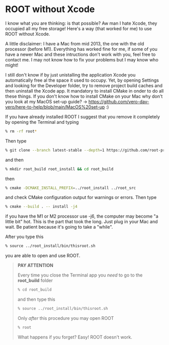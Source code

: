 # ROOT without Xcode

I know what you are thinking: is that possible? Aw man I hate Xcode, they occupied all my free storage! Here's a way (that worked for me) to use ROOT without Xcode.

A little disclaimer: I have a Mac from mid 2013, the one with the old processor (before M1). Everything has worked fine for me, if some of you have a newer Mac and these intructions don't work with you, feel free to contact me. I may not know how to fix your problems but I may know who might!

I still don't know if by just unistalling the application Xcode you automatically free al the space it used to occupy. 
Yet, by opening Settings and looking for the Developer folder, try to remove project build caches and then uninstall the Xcode app.
It mandatory to install CMake in onder to do all these things. If you don't know how to install CMake on your Mac why don't you look at my MacOS set-up guide? -> https://github.com/vero-dav-vero/here-to-help/blob/main/MacOS%20set-up :)

If you have already installed ROOT I suggest that you remove it completely by opening the Terminal and typing

```zsh
% rm -rf root* 
```
Then type

```zsh
% git clone --branch latest-stable --depth=1 https://github.com/root-project/root.git root_src 
```
and then

```zsh
% mkdir root_build root_install && cd root_build
```

then

```zsh
% cmake -DCMAKE_INSTALL_PREFIX=../root_install ../root_src
```
and check CMake configuration output for warnings or errors. Then type

```zsh
% cmake --build . -- install -j4 
```
if you have the M1 or M2 processor use -j6, the computer may become "a little bit" hot. This is the part that took the long. Just plug in your Mac and wait. Be patient because it's going to take a "while".

After you type this

```zsh
% source ../root_install/bin/thisroot.sh
```

you are able to open and use ROOT.

> **PAY ATTENTION**
> 
> Every time you close the Terminal app you _need_ to go to the **root_build** folder
> ```zsh
> % cd root_build
> ```
>
> and then type this
> 
> ```zsh
> % source ../root_install/bin/thisroot.sh
> ```
>
> Only _after_ this procedure you may open ROOT
>
> ```zsh
> % root
> ```
> 
> What happens if you forget? Easy! ROOT doesn't work.








